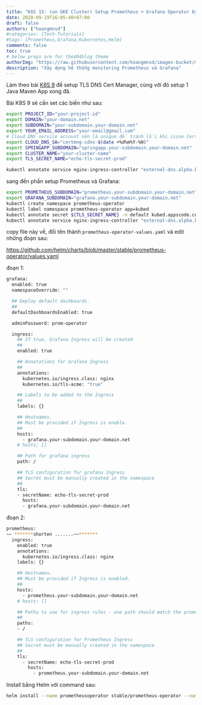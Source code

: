 ```yaml
---
title: "K8S 15: (on GKE Cluster) Setup Prometheus + Grafana Operator by Helm"
date: 2020-09-19T16:05:40+07:00
draft: false
authors: ["hoangmnsd"]
#categories: [Tech-Tutorials]
#tags: [Prometheus,Grafana,Kubernetes,Helm]
comments: false
toc: true
# below props are for the404blog theme
authorImg: "https://raw.githubusercontent.com/hoangmnsd/images-bucket/master/static/images/hoangmsnd-avatar001.jpg"
description: "Xây dựng hệ thống monitoring Prometheus và Grafana"
---
```


Làm theo bài [K8S 9](../../posts/k8s-ix-setup-extdns-certmanager-nginxingress-wilcard/) để setup TLS DNS Cert Manager, cùng với đó setup 1 Java Maven App xong đã.

Bài K8S 9 sẽ cần set các biến như sau:  

```sh
export PROJECT_ID="your-project-id"
export DOMAIN="your-domain.net"
export SUBDOMAIN="your-subdomain.your-domain.net"
export YOUR_EMAIL_ADDRESS="your-email@gmail.com"
# Cloud DNS service account nên là unique để tránh lỗi khi issue Certificate, nên mình cho thêm hậu tố `date` vào như sau:   
export CLOUD_DNS_SA="certmng-cdns-$(date +%d%m%Y-%H)"
export SPRINGAPP_SUBDOMAIN="springapp.your-subdomain.your-domain.net"
export CLUSTER_NAME="your-cluster-name"
export TLS_SECRET_NAME="echo-tls-secret-prod"

kubectl annotate service nginx-ingress-controller "external-dns.alpha.kubernetes.io/hostname=${SPRINGAPP_SUBDOMAIN}.,*.${SUBDOMAIN}.,${SUBDOMAIN}." -n nginx-ingress --overwrite
```

sang đến phần setup Prometheus và Grafana:  

```sh
export PROMETHEUS_SUBDOMAIN="prometheus.your-subdomain.your-domain.net"
export GRAFANA_SUBDOMAIN="grafana.your-subdomain.your-domain.net"
kubectl create namespace prometheus-operator
kubectl label namespace prometheus-operator app=kubed
kubectl annotate secret ${TLS_SECRET_NAME} -n default kubed.appscode.com/sync="app=kubed" # Nếu đã tồn tại secrets rồi thì ko cân làm bước này
kubectl annotate service nginx-ingress-controller "external-dns.alpha.kubernetes.io/hostname=${GRAFANA_SUBDOMAIN}.,${PROMETHEUS_SUBDOMAIN}.,${SPRINGAPP_SUBDOMAIN}.,*.${SUBDOMAIN}.,${SUBDOMAIN}." -n nginx-ingress --overwrite
```

copy file này về, đổi tên thành `prometheus-operator-values.yaml` và edit những đoạn sau:  

https://github.com/helm/charts/blob/master/stable/prometheus-operator/values.yaml

đoạn 1:  

```sh
grafana:
  enabled: true
  namespaceOverride: ""

  ## Deploy default dashboards.
  ##
  defaultDashboardsEnabled: true

  adminPassword: prom-operator

  ingress:
    ## If true, Grafana Ingress will be created
    ##
    enabled: true 

    ## Annotations for Grafana Ingress
    ##
    annotations: 
      kubernetes.io/ingress.class: nginx 
      kubernetes.io/tls-acme: "true" 

    ## Labels to be added to the Ingress
    ##
    labels: {}

    ## Hostnames.
    ## Must be provided if Ingress is enable.
    ##
    hosts: 
      - grafana.your-subdomain.your-domain.net 
    # hosts: []

    ## Path for grafana ingress
    path: /

    ## TLS configuration for grafana Ingress
    ## Secret must be manually created in the namespace
    ##
    tls: 
    - secretName: echo-tls-secret-prod 
      hosts: 
      - grafana.your-subdomain.your-domain.net 
```

đoạn 2:  

```sh
prometheus:
~~ *******shorten .......~~*******
  ingress:
    enabled: true
    annotations:
      kubernetes.io/ingress.class: nginx
    labels: {}

    ## Hostnames.
    ## Must be provided if Ingress is enabled.
    ##
    hosts:
      - prometheus.your-subdomain.your-domain.net
    # hosts: []

    ## Paths to use for ingress rules - one path should match the prometheusSpec.routePrefix
    ##
    paths:
    - /

    ## TLS configuration for Prometheus Ingress
    ## Secret must be manually created in the namespace
    ##
    tls:
      - secretName: echo-tls-secret-prod
        hosts:
          - prometheus.your-subdomain.your-domain.net
```

Install bằng Helm với command sau:  

```sh
helm install --name prometheusoperator stable/prometheus-operator --namespace prometheus-operator --values prometheus-operator-values.yaml
```

